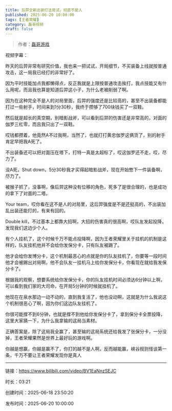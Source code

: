 ```yaml
---
title: 后羿全新出装打法尝试，彻底不是人
published: 2025-06-20 10:00:00
tags: [王者荣耀]
category: 磊哥视频
draft: false
---
```



> 作者：[磊哥游戏](https://space.bilibili.com/268941858)

视频字幕：

昨天的后羿非常有研究价值，我也来一把试试，开局细节，不买装备上线就按普通攻击，这一局我已经打的非常好了。

因为平时技能加点我都懒得点，反正我就是上限按普通攻击挨打，我点技能又有什么用呢，而且我也算是知道后羿这小子，为什么老被削弱了啊。

因为在这种完全不是人的对局里面，后羿的强度还是比较高的，甚至不出装备都能打过一些射手，时间来到1分30秒，我终于攒够了700块钱买了一双鞋。

然后就是超长的真空期，别暗影战斧，可以看到后羿的伤害还是非常高的，对面的伽罗三杠零，而且我只出了一双鞋。

哎钱都攒着，他竟然A不过我啊，当然了，也就打打黄忠伽罗这俩货了，别的射手肯定早把我A死了。

不出装备还可以把对面压在塔下，打特一真是太超标了，哎这伽罗还不走，哎，尽力了。

没A死，Shut down，5分30秒我才买得起暗影战斧，现在开始憋下一件装备啊，尽力了。

被猴子抓了，没事啊，像后羿这种没有位移的角色，死多了是很合理的，也是成功的拿下了对面的二塔。

Your team，哎你看在这不是人的对局里，这后羿强度是不是还挺高的，不出装加乱出装还能打的，有来有回的。

Double kill，不过基本上都靠大招啊，大招的伤害真的很高啊，哎队友发起投降，发现我们这边少个人。

有个人挂机了，这个时候千万不能点投降啊，因为王者荣耀里关于挂机的机制是这样的，队友挂机他并不会给你发保分卡，只有队友被踢了。

他才会给你发博分卡，这个机制最恶心的点就是你的队友挂机了，你要等一段时间他才会被踢出对局啊，他不会队友一挂机马上给你发保分卡，你看现在就给我发保分卡了。

根据我的观察，想要系统给你发保分卡，你的队友挂机时间必须达6分钟以上啊，可以看到我们家的大司命，在开局5分钟的时候就挂机了。

他现在在泉水那边一动不动的，直到我复活了，他也没动啊，这就是为什么我说这个机制很恶心了啊，因为你们这边队友挂机了。

你很可能撑不到6分钟，也就是撑不到他给你发保分卡了，拿到保分卡全票投降，这里大家猜一下，为什么我拿输的这局当素材。

正确答案是，除了这局我全赢了，甚至输的这局系统还给我发了张保分卡，一分没掉，王者荣耀果然是世界上最好玩的游戏啊。

你越是想赢，你越是赢不了，你打的越不是人啊，反而越能赢，峡谷规则怪谈第一条，千万不要让王者荣耀发现你是真人

---

链接：https://www.bilibili.com/video/BV1EaNnzSEJC

时长：03:21

创建时间：2025-06-18 23:50:20

发布时间：2025-06-20 10:00:00
